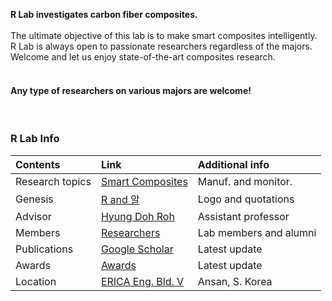  **R Lab investigates carbon fiber composites.** <br><br>
The ultimate objective of this lab is to make smart composites intelligently. <br>
R Lab is always open to passionate researchers regardless of the majors. <br>
Welcome and let us enjoy state-of-the-art composites research. <br>
<br>
#### Any type of researchers on various majors are welcome!
<br>

### R Lab Info

| Contents         | Link               | Additional info     |
|:-----------------|:-------------------|:--------------------|
| Research topics  | [Smart Composites](./ResearchTopics.html)                                                                                                                               | Manuf. and monitor.    |
| Genesis          | [R and 알](./genesis.html)                                                                                                                                              | Logo and quotations    |
| Advisor          | [Hyung Doh Roh](./professor.html)                                                                                                                                       | Assistant professor    |
| Members          | [Researchers](./Members.html)                                                                                                                                           | Lab members and alumni |
| Publications     | <a href="https://scholar.google.co.kr/citations?user=e4VrpLoAAAAJ&hl=en" target="blank">Google Scholar</a>                                                              | Latest update          |
| Awards           | [Awards](./Awards.html)                                                                                                                                                 | Latest update          |
| Location         | <a href="https://goo.gl/maps/YQLxnQRgC48nPyLk6" target="blank">ERICA Eng. Bld. V</a>                                                                                    | Ansan, S. Korea        |

<br><br>
